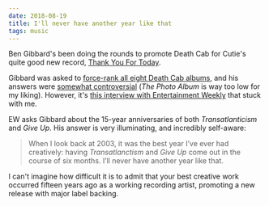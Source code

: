 ```yaml
---
date: 2018-08-19
title: I'll never have another year like that
tags: music
---
```


Ben Gibbard's been doing the rounds to promote Death Cab for Cutie's quite good new record, [Thank You For Today](https://open.spotify.com/album/6agCM9GJcebduMddgFmgsO?si=JZ3I54gGR7y6LKaNJcmTqg).

Gibbard was asked to [force-rank all eight Death Cab albums](https://noisey.vice.com/en_us/article/9kmzp8/rank-your-records-death-cab-for-cutie-ben-gibbard), and his answers were [somewhat controversial](https://news.avclub.com/ben-gibbard-incorrectly-ranks-the-best-death-cab-albums-1828253300) (_The Photo Album_ is way too low for my liking). However, it's [this interview with Entertainment Weekly](https://ew.com/music/2018/08/14/ben-gibbard-death-cab-thank-you-for-today-interview/) that stuck with me.

EW asks Gibbard about the 15-year anniversaries of both _Transatlanticism_ and _Give Up_. His answer is very illuminating, and incredibly self-aware:

> When I look back at 2003, it was the best year I’ve ever had creatively: having _Transatlanctism_ and _Give Up_ come out in the course of six months. I’ll never have another year like that.

I can't imagine how difficult it is to admit that your best creative work occurred fifteen years ago as a working recording artist, promoting a new release with major label backing.
